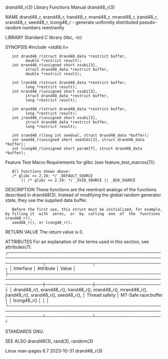 drand48_r(3)							   Library Functions Manual							  drand48_r(3)

NAME
       drand48_r, erand48_r, lrand48_r, nrand48_r, mrand48_r, jrand48_r, srand48_r, seed48_r, lcong48_r - generate uniformly distributed pseudo-random numbers
       reentrantly

LIBRARY
       Standard C library (libc, -lc)

SYNOPSIS
       #include <stdlib.h>

       int drand48_r(struct drand48_data *restrict buffer,
		     double *restrict result);
       int erand48_r(unsigned short xsubi[3],
		     struct drand48_data *restrict buffer,
		     double *restrict result);

       int lrand48_r(struct drand48_data *restrict buffer,
		     long *restrict result);
       int nrand48_r(unsigned short xsubi[3],
		     struct drand48_data *restrict buffer,
		     long *restrict result);

       int mrand48_r(struct drand48_data *restrict buffer,
		     long *restrict result);
       int jrand48_r(unsigned short xsubi[3],
		     struct drand48_data *restrict buffer,
		     long *restrict result);

       int srand48_r(long int seedval, struct drand48_data *buffer);
       int seed48_r(unsigned short seed16v[3], struct drand48_data *buffer);
       int lcong48_r(unsigned short param[7], struct drand48_data *buffer);

   Feature Test Macro Requirements for glibc (see feature_test_macros(7)):

       All functions shown above:
	   /* glibc >= 2.19: */ _DEFAULT_SOURCE
	       || /* glibc <= 2.19: */ _SVID_SOURCE || _BSD_SOURCE

DESCRIPTION
       These  functions	 are the reentrant analogs of the functions described in drand48(3).  Instead of modifying the global random generator state, they use
       the supplied data buffer.

       Before the first use, this struct must be initialized, for example, by filling it  with	zeros,	or  by	calling	 one  of  the  functions  srand48_r(),
       seed48_r(), or lcong48_r().

RETURN VALUE
       The return value is 0.

ATTRIBUTES
       For an explanation of the terms used in this section, see attributes(7).
       ┌───────────────────────────────────────────────────────────────────────────────────────────────────────────────┬───────────────┬─────────────────────┐
       │ Interface												       │ Attribute     │ Value		     │
       ├───────────────────────────────────────────────────────────────────────────────────────────────────────────────┼───────────────┼─────────────────────┤
       │ drand48_r(), erand48_r(), lrand48_r(), nrand48_r(), mrand48_r(), jrand48_r(), srand48_r(), seed48_r(),	       │ Thread safety │ MT-Safe race:buffer │
       │ lcong48_r()												       │	       │		     │
       └───────────────────────────────────────────────────────────────────────────────────────────────────────────────┴───────────────┴─────────────────────┘

STANDARDS
       GNU.

SEE ALSO
       drand48(3), rand(3), random(3)

Linux man-pages 6.7							  2023-10-31								  drand48_r(3)
